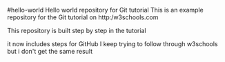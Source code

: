 #hello-world
Hello world repository for Git tutorial
This is an example repository for the Git tutorial on http:/w3schools.com

This repository is built step by step in the tutorial

it now includes steps for GitHub
I keep trying to follow through w3schools but i don't get the same result
